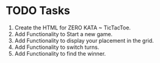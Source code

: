 # TODO Tasks

1. Create the HTML for ZERO KATA ~ TicTacToe.
2. Add Functionality to Start a new game.
3. Add Functionality to display your placement in the grid.
4. Add Functionality to switch turns.
5. Add Functionality to find the winner.
 